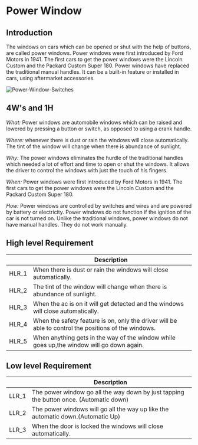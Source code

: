# Power Window
## Introduction
The windows on cars which can be opened or shut with the help of buttons, are called power windows. Power windows were first introduced by Ford Motors in 1941. The first cars to get the power windows were the Lincoln Custom and the Packard Custom Super 180. Power windows have replaced the traditional manual handles. It can be a built-in feature or installed in cars, using aftermarket accessories.

![Power-Window-Switches](https://user-images.githubusercontent.com/94520197/152574350-b20b7b15-66fb-412a-85e3-6ab133930e09.jpg)

## 4W's and 1H
*What:* Power windows are automobile windows which can be raised and lowered by pressing a button or switch, as opposed to using a crank handle.

*Where:* whenever there is dust or rain the windows will close automatically. The tint of the window will change when there is abundance of sunlight.

*Why:* The power windows eliminates the hurdle of the traditional handles which needed a lot of effort and time to open or shut the windows. It allows the driver to control the windows with just the touch of his fingers.

*When:* Power windows were first introduced by Ford Motors in 1941. The first cars to get the power windows were the Lincoln Custom and the Packard Custom Super 180.

*How:* Power windows are controlled by switches and wires and are powered by battery or electricity. Power windows do not function if the ignition of the car is not turned on. Unlike the traditional windows, power windows do not have manual handles. They do not work manually.


## High level Requirement
|  | Description |
| --- | --- |
| HLR_1 |When there is dust or rain the windows will close automatically.|
| HLR_2 | The tint of the window will change when there is abundance of sunlight.|
| HLR_3 | When the ac is on it will get detected and the windows will close automatically. |
| HLR_4 | When the safety feature is on, only the driver will be able to control the positions of the windows.|
| HLR_5  | When anything gets in the way of the window while goes up,the window will go down again.|


## Low level Requirement
|  | Description |
| --- | --- |
| LLR_1 | The power window go all the way down by just tapping the button once. (Automatic down)|
| LLR_2 | The power windows will go all the way up like the automatic down.(Automatic Up) |
| LLR_3 | When the door is locked the windows will close automatically. |
